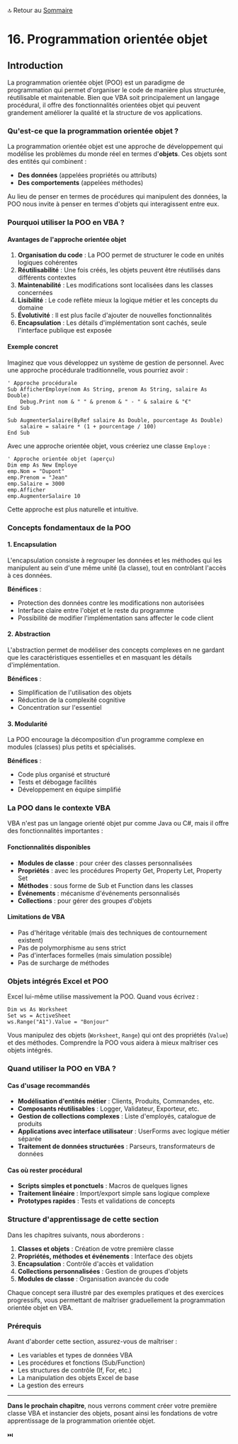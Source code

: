 🔝 Retour au [Sommaire](/SOMMAIRE.md)

# 16. Programmation orientée objet

## Introduction

La programmation orientée objet (POO) est un paradigme de programmation qui permet d'organiser le code de manière plus structurée, réutilisable et maintenable. Bien que VBA soit principalement un langage procédural, il offre des fonctionnalités orientées objet qui peuvent grandement améliorer la qualité et la structure de vos applications.

### Qu'est-ce que la programmation orientée objet ?

La programmation orientée objet est une approche de développement qui modélise les problèmes du monde réel en termes d'**objets**. Ces objets sont des entités qui combinent :

- **Des données** (appelées propriétés ou attributs)
- **Des comportements** (appelées méthodes)

Au lieu de penser en termes de procédures qui manipulent des données, la POO nous invite à penser en termes d'objets qui interagissent entre eux.

### Pourquoi utiliser la POO en VBA ?

#### Avantages de l'approche orientée objet

1. **Organisation du code** : La POO permet de structurer le code en unités logiques cohérentes
2. **Réutilisabilité** : Une fois créés, les objets peuvent être réutilisés dans différents contextes
3. **Maintenabilité** : Les modifications sont localisées dans les classes concernées
4. **Lisibilité** : Le code reflète mieux la logique métier et les concepts du domaine
5. **Évolutivité** : Il est plus facile d'ajouter de nouvelles fonctionnalités
6. **Encapsulation** : Les détails d'implémentation sont cachés, seule l'interface publique est exposée

#### Exemple concret

Imaginez que vous développez un système de gestion de personnel. Avec une approche procédurale traditionnelle, vous pourriez avoir :

```vba
' Approche procédurale
Sub AfficherEmploye(nom As String, prenom As String, salaire As Double)
    Debug.Print nom & " " & prenom & " - " & salaire & "€"
End Sub

Sub AugmenterSalaire(ByRef salaire As Double, pourcentage As Double)
    salaire = salaire * (1 + pourcentage / 100)
End Sub
```

Avec une approche orientée objet, vous créeriez une classe `Employe` :

```vba
' Approche orientée objet (aperçu)
Dim emp As New Employe
emp.Nom = "Dupont"
emp.Prenom = "Jean"
emp.Salaire = 3000
emp.Afficher
emp.AugmenterSalaire 10
```

Cette approche est plus naturelle et intuitive.

### Concepts fondamentaux de la POO

#### 1. Encapsulation
L'encapsulation consiste à regrouper les données et les méthodes qui les manipulent au sein d'une même unité (la classe), tout en contrôlant l'accès à ces données.

**Bénéfices** :
- Protection des données contre les modifications non autorisées
- Interface claire entre l'objet et le reste du programme
- Possibilité de modifier l'implémentation sans affecter le code client

#### 2. Abstraction
L'abstraction permet de modéliser des concepts complexes en ne gardant que les caractéristiques essentielles et en masquant les détails d'implémentation.

**Bénéfices** :
- Simplification de l'utilisation des objets
- Réduction de la complexité cognitive
- Concentration sur l'essentiel

#### 3. Modularité
La POO encourage la décomposition d'un programme complexe en modules (classes) plus petits et spécialisés.

**Bénéfices** :
- Code plus organisé et structuré
- Tests et débogage facilités
- Développement en équipe simplifié

### La POO dans le contexte VBA

VBA n'est pas un langage orienté objet pur comme Java ou C#, mais il offre des fonctionnalités importantes :

#### Fonctionnalités disponibles
- **Modules de classe** : pour créer des classes personnalisées
- **Propriétés** : avec les procédures Property Get, Property Let, Property Set
- **Méthodes** : sous forme de Sub et Function dans les classes
- **Événements** : mécanisme d'événements personnalisés
- **Collections** : pour gérer des groupes d'objets

#### Limitations de VBA
- Pas d'héritage véritable (mais des techniques de contournement existent)
- Pas de polymorphisme au sens strict
- Pas d'interfaces formelles (mais simulation possible)
- Pas de surcharge de méthodes

### Objets intégrés Excel et POO

Excel lui-même utilise massivement la POO. Quand vous écrivez :

```vba
Dim ws As Worksheet
Set ws = ActiveSheet
ws.Range("A1").Value = "Bonjour"
```

Vous manipulez des objets (`Worksheet`, `Range`) qui ont des propriétés (`Value`) et des méthodes. Comprendre la POO vous aidera à mieux maîtriser ces objets intégrés.

### Quand utiliser la POO en VBA ?

#### Cas d'usage recommandés
- **Modélisation d'entités métier** : Clients, Produits, Commandes, etc.
- **Composants réutilisables** : Logger, Validateur, Exporteur, etc.
- **Gestion de collections complexes** : Liste d'employés, catalogue de produits
- **Applications avec interface utilisateur** : UserForms avec logique métier séparée
- **Traitement de données structurées** : Parseurs, transformateurs de données

#### Cas où rester procédural
- **Scripts simples et ponctuels** : Macros de quelques lignes
- **Traitement linéaire** : Import/export simple sans logique complexe
- **Prototypes rapides** : Tests et validations de concepts

### Structure d'apprentissage de cette section

Dans les chapitres suivants, nous aborderons :

1. **Classes et objets** : Création de votre première classe
2. **Propriétés, méthodes et événements** : Interface des objets
3. **Encapsulation** : Contrôle d'accès et validation
4. **Collections personnalisées** : Gestion de groupes d'objets
5. **Modules de classe** : Organisation avancée du code

Chaque concept sera illustré par des exemples pratiques et des exercices progressifs, vous permettant de maîtriser graduellement la programmation orientée objet en VBA.

### Prérequis

Avant d'aborder cette section, assurez-vous de maîtriser :
- Les variables et types de données VBA
- Les procédures et fonctions (Sub/Function)
- Les structures de contrôle (If, For, etc.)
- La manipulation des objets Excel de base
- La gestion des erreurs

---

**Dans le prochain chapitre**, nous verrons comment créer votre première classe VBA et instancier des objets, posant ainsi les fondations de votre apprentissage de la programmation orientée objet.

⏭️
